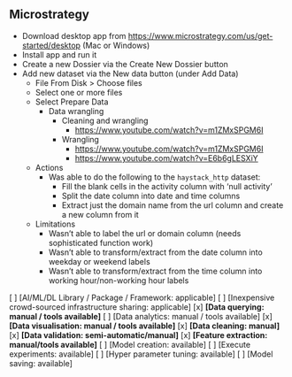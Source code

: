 ## Microstrategy

- Download desktop app from https://www.microstrategy.com/us/get-started/desktop (Mac or Windows)
- Install app and run it
- Create a new Dossier via the Create New Dossier button
- Add new dataset via the New data button (under Add Data)
  - File From Disk > Choose files
  - Select one or more files
  - Select Prepare Data
    - Data wrangling
      - Cleaning and wrangling
        - https://www.youtube.com/watch?v=m1ZMxSPGM6I
      - Wrangling 
        - https://www.youtube.com/watch?v=m1ZMxSPGM6I
        - https://www.youtube.com/watch?v=E6b6gLESXiY
  - Actions
    - Was able to do the following to the `haystack_http` dataset:
      - Fill the blank cells in the activity column with ‘null activity’
      - Split the date column into date and time columns
      - Extract just the domain name from the url column and create a new column from it
  - Limitations
    - Wasn’t able to label the url or domain column (needs sophisticated function work)
    - Wasn’t able to transform/extract from the date column into weekday or weekend labels
    - Wasn’t able to transform/extract from the time column into working hour/non-working hour labels

[ ] [AI/ML/DL Library / Package / Framework: applicable]
[ ] [Inexpensive crowd-sourced infrastructure sharing: applicable]
[x] **[Data querying: manual / tools available]** 
[ ] [Data analytics: manual / tools available] 
[x] **[Data visualisation: manual / tools available]**
[x] **[Data cleaning: manual]** 
[x] **[Data validation: semi-automatic/manual]** 
[x] **[Feature extraction: manual/tools available]** 
[ ] [Model creation: available] 
[ ] [Execute experiments: available]
[ ] [Hyper parameter tuning: available] 
[ ] [Model saving: available]